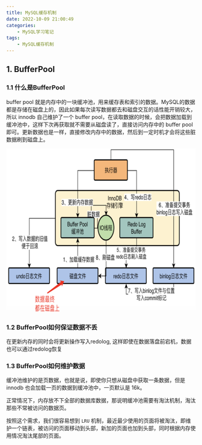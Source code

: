 ```yaml
---
title: MySQL缓存机制
date: 2022-10-09 21:00:49
categories: 
    - MySQL学习笔记
tags: 
    - MySQL缓存机制
---
```


## 1. BufferPool

### 1.1 什么是BufferPool
buffer pool 就是内存中的一块缓冲池，用来缓存表和索引的数据。MySQL的数据都是存储在磁盘上的，因此如果每次读写数据都去和磁盘交互的话性能开销较大，所以 innodb 自己维护了一个 buffer pool，在读取数据的时候，会把数据加载到缓冲池中，这样下次再获取就不需要从磁盘读了，直接访问内存中的 buffer pool 即可。更新数据也是一样，直接修改内存中的数据，然后到一定时机才会将这些脏数据刷到磁盘上。

![](https://raw.githubusercontent.com/SmartMalphite/PicBed/master/img-hexo/20221011222909.png)

### 1.2 BufferPool如何保证数据不丢
在更新内存的同时会将更新操作写入redolog, 这样即使在数据落盘前宕机，数据也可以通过redolog恢复

### 1.3 BufferPool如何维护数据
缓冲池维护的是页数据，也就是说，即使你只想从磁盘中获取一条数据，但是 innodb 也会加载一页的数据到缓冲池中，一页默认是 16k。

正常情况下，内存放不下全部的数据库数据，那说明缓冲池需要有淘汰机制，淘汰那些不常被访问的数据页。

按照这个需求，我们很容易想到 `LRU` 机制，最近最少使用的页面将被淘汰，即维护一个链表，被访问的页面移动到头部，新加的页面也加到头部，同时根据内存使用情况淘汰尾部的页面。
